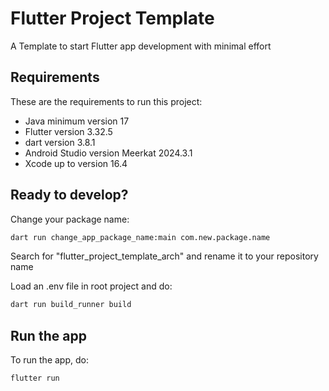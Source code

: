 # Flutter Project Template

A Template to start Flutter app development with minimal effort

## Requirements

These are the requirements to run this project:

- Java minimum version 17
- Flutter version 3.32.5
- dart version 3.8.1
- Android Studio version Meerkat 2024.3.1
- Xcode up to version 16.4

## Ready to develop?

Change your package name:

```bash
dart run change_app_package_name:main com.new.package.name
```

Search for "flutter_project_template_arch" and rename it to your repository name

Load an .env file in root project and do:

```bash
dart run build_runner build
```

## Run the app

To run the app, do:

```bash
flutter run
```